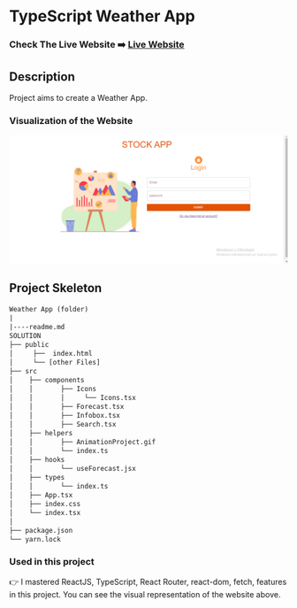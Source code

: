 # TypeScript Weather App

### Check The Live Website ➡️ [Live Website](https://sekunev-stock-app.netlify.app/)

## Description

Project aims to create a Weather App.

### Visualization of the Website

![image](https://github.com/Sekunev/Stock-App/blob/main/src/assets/AnimationProject.gif)

## Project Skeleton

```
Weather App (folder)
|
|----readme.md
SOLUTION
├── public
│     ├──  index.html
│     └── [other Files]
├── src
│    ├── components
│    │       ├── Icons
│    │       │     └── Icons.tsx
│    │       ├── Forecast.tsx
│    │       ├── Infobox.tsx
│    │       ├── Search.tsx
│    ├── helpers
│    │       ├── AnimationProject.gif
│    │       └── index.ts
│    ├── hooks
│    │       └── useForecast.jsx
│    ├── types
│    │       └── index.ts
│    ├── App.tsx
│    ├── index.css
│    └── index.tsx
│
├── package.json
└── yarn.lock
```

### Used in this project

👉 I mastered ReactJS, TypeScript, React Router, react-dom, fetch, features in this project. You can see the visual representation of the website above.
